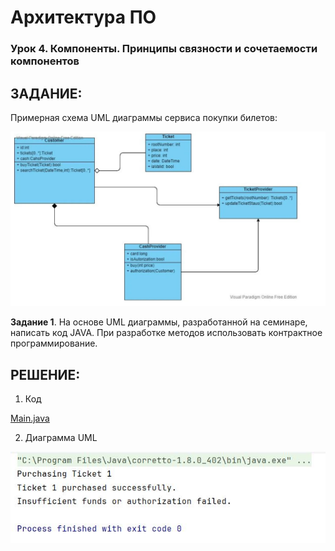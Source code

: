 # Архитектура ПО
### Урок 4. Компоненты. Принципы связности и сочетаемости компонентов

## ЗАДАНИЕ:
Примерная схема UML диаграммы сервиса покупки билетов:

 ![UML - диаграмма](01.jpg)

**Задание 1**. На основе UML диаграммы, разработанной на семинаре, написать код JAVA. 
При разработке методов использовать контрактное программирование.


## РЕШЕНИЕ:

1. Код

[Main.java](src/main/java/org/example)

2. Диаграмма UML

 ![Скриншот выполнения кода](02.jpg)
